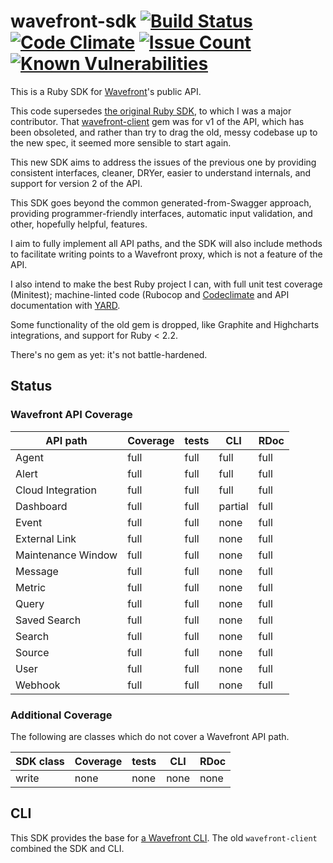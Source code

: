 # wavefront-sdk [![Build Status](https://travis-ci.org/snltd/wavefront-sdk.svg?branch=master)](https://travis-ci.org/snltd/wavefront-sdk) [![Code Climate](https://codeclimate.com/github/snltd/wavefront-sdk/badges/gpa.svg)](https://codeclimate.com/github/snltd/wavefront-sdk) [![Issue Count](https://codeclimate.com/github/snltd/wavefront-sdk/badges/issue_count.svg)](https://codeclimate.com/github/snltd/wavefront-sdk) [![Known Vulnerabilities](https://snyk.io/test/github/snltd/wavefront-sdk/badge.svg)](https://snyk.io/test/github/snltd/wavefront-sdk)

This is a Ruby SDK for [Wavefront](https://www.wavefront.com/)'s
public API.

This code supersedes [the original Ruby
SDK](https://github.com/wavefrontHQ/ruby-client), to which I was a
major contributor. That
[wavefront-client](https://rubygems.org/gems/wavefront-client/) gem
was for v1 of the API, which has been obsoleted, and rather than try
to drag the old, messy codebase up to the new spec, it seemed more
sensible to start again.

This new SDK aims to address the issues of the previous one by
providing consistent interfaces, cleaner, DRYer, easier to
understand internals, and support for version 2 of the API.

This SDK goes beyond the common generated-from-Swagger approach,
providing programmer-friendly interfaces, automatic input
validation, and other, hopefully helpful, features.

I aim to fully implement all API paths, and the SDK will also
include methods to facilitate writing points to a Wavefront proxy,
which is not a feature of the API.

I also intend to make the best Ruby project I can, with full unit
test coverage (Minitest); machine-linted code (Rubocop and
[Codeclimate](https://codeclimate.com/github/snltd/wavefront-sdk)
and API documentation with [YARD](http://yardoc.org/).

Some functionality of the old gem is dropped, like Graphite and
Highcharts integrations, and support for Ruby < 2.2.

There's no gem as yet: it's not battle-hardened.

## Status

### Wavefront API Coverage

| API path           | Coverage | tests | CLI     | RDoc |
| ------------------ | -------- | ----- | ------- | ---- |
| Agent              | full     | full  | full    | full |
| Alert              | full     | full  | full    | full |
| Cloud Integration  | full     | full  | full    | full |
| Dashboard          | full     | full  | partial | full |
| Event              | full     | full  | none    | full |
| External Link      | full     | full  | none    | full |
| Maintenance Window | full     | full  | none    | full |
| Message            | full     | full  | none    | full |
| Metric             | full     | full  | none    | full |
| Query              | full     | full  | none    | full |
| Saved Search       | full     | full  | none    | full |
| Search             | full     | full  | none    | full |
| Source             | full     | full  | none    | full |
| User               | full     | full  | none    | full |
| Webhook            | full     | full  | none    | full |

### Additional Coverage

The following are classes which do not cover a Wavefront API path.

| SDK class | Coverage | tests | CLI  | RDoc |
| --------- | -------- | ----- | ---- | ---- |
| write     | none     | none  | none | none |


## CLI

This SDK provides the base for [a Wavefront
CLI](https://github.com/snltd/wavefront-cli). The old
`wavefront-client` combined the SDK and CLI.
